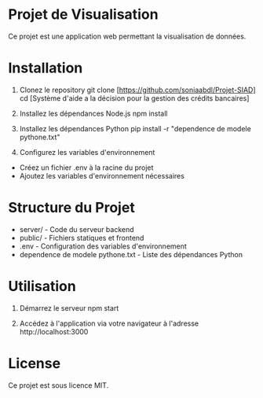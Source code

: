 # Projet de Visualisation

Ce projet est une application web permettant la visualisation de données.

# Installation

1. Clonez le repository
git clone [https://github.com/soniaabdl/Projet-SIAD]
cd [Système d'aide a la décision pour la gestion des crédits bancaires]

2. Installez les dépendances Node.js
npm install

3. Installez les dépendances Python
pip install -r "dependence de modele pythone.txt"

4. Configurez les variables d'environnement
- Créez un fichier .env à la racine du projet
- Ajoutez les variables d'environnement nécessaires

# Structure du Projet

- server/ - Code du serveur backend
- public/ - Fichiers statiques et frontend
- .env - Configuration des variables d'environnement
- dependence de modele pythone.txt - Liste des dépendances Python

# Utilisation

1. Démarrez le serveur
npm start

2. Accédez à l'application via votre navigateur à l'adresse http://localhost:3000

# License

Ce projet est sous licence MIT.
